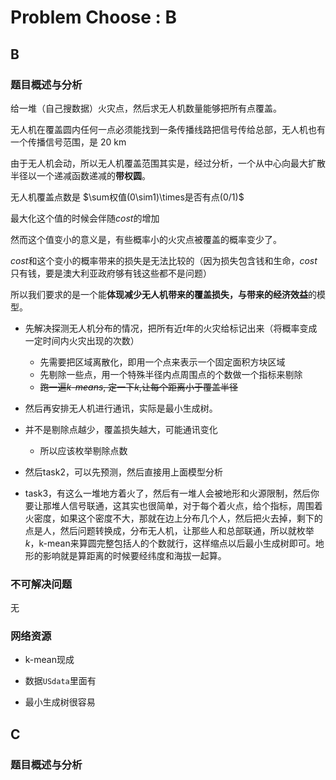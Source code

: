 # Problem Choose : B



## B

### 题目概述与分析

给一堆（自己搜数据）火灾点，然后求无人机数量能够把所有点覆盖。

无人机在覆盖圆内任何一点必须能找到一条传播线路把信号传给总部，无人机也有一个传播信号范围，是 $20$ km

由于无人机会动，所以无人机覆盖范围其实是，经过分析，一个从中心向最大扩散半径以一个递减函数递减的**带权圆**。

无人机覆盖点数是 $\sum权值(0\sim1)\times是否有点(0/1)$ 

最大化这个值的时候会伴随$cost$的增加

然而这个值变小的意义是，有些概率小的火灾点被覆盖的概率变少了。

$cost$和这个变小的概率带来的损失是无法比较的（因为损失包含钱和生命，$cost$只有钱，要是澳大利亚政府够有钱这些都不是问题）

所以我们要求的是一个能**体现减少无人机带来的覆盖损失，与带来的经济效益**的模型。

* 先解决探测无人机分布的情况，把所有近$t$年的火灾给标记出来（将概率变成一定时间内火灾出现的次数）

  * 先需要把区域离散化，即用一个点来表示一个固定面积方块区域
  * 先剔除一些点，用一个特殊半径内点周围点的个数做一个指标来剔除
  * ~~跑一遍$k$-$means$, 定一下$k$,让每个距离小于覆盖半径~~

* 然后再安排无人机进行通讯，实际是最小生成树。

* 并不是剔除点越少，覆盖损失越大，可能通讯变化

  * 所以应该枚举剔除点数

* 然后task2，可以先预测，然后直接用上面模型分析

* task3，有这么一堆地方着火了，然后有一堆人会被地形和火源限制，然后你要让那堆人信号联通，这其实也很简单，对于每个着火点，给个指标，周围着火密度，如果这个密度不大，那就在边上分布几个人，然后把火去掉，剩下的点是人，然后问题转换成，分布无人机，让那些人和总部联通，所以就枚举$k$，k-mean来算圆完整包括人的个数就行，这样缩点以后最小生成树即可。地形的影响就是算距离的时候要经纬度和海拔一起算。

  

### 不可解决问题

无

### 网络资源

* k-mean现成

* 数据`USdata`里面有

* 最小生成树很容易

  

## C

### 题目概述与分析



